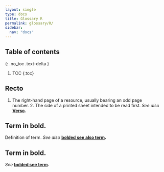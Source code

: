 ```yaml
---
layout: single
type: docs
title: Glossary R
permalink: glossary/R/
sidebar:
  nav: "docs"
---
```


## Table of contents
{: .no_toc .text-delta }

1. TOC
{:toc}

## **Recto**
1. The right-hand page of a resource, usually bearing an odd page number. 2. The side of a printed sheet intended to be read first. *See also* **[Verso](/DCRMR/glossary/V/#Verso).**

## **Term in bold.** 
Definition of term. *See also* **[bolded see also term](/DCRMR/glossary/Letter/#bolded-see-also-term).**

## **Term in bold.**
*See* **[bolded see term](/DCRMR/glossary/Letter/#bolded-see-also-term).**